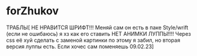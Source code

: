 # forZhukov
ТРАБЛЫ[
НЕ НРАВИТСЯ ШРИФТ!!! Меняй сам он есть в паке Style/wrift (если не ошибаюсь) я хз как его ставить
НЕТ АНИМКИ ЛУППЫ!!!! Через css её хуй сделать с заменой картинки по этому я забил, но вторая версия луппы есть. Если хочес сам поменяешь 
09.02.23]
